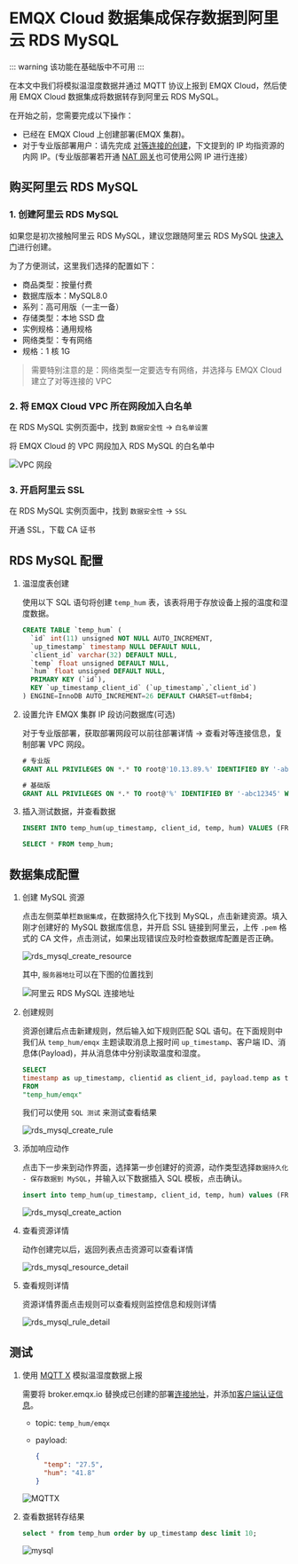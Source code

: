 # EMQX Cloud 数据集成保存数据到阿里云 RDS MySQL

::: warning
该功能在基础版中不可用
:::

在本文中我们将模拟温湿度数据并通过 MQTT 协议上报到 EMQX Cloud，然后使用 EMQX Cloud 数据集成将数据转存到阿里云 RDS MySQL。

在开始之前，您需要完成以下操作：

- 已经在 EMQX Cloud 上创建部署(EMQX 集群)。
- 对于专业版部署用户：请先完成 [对等连接的创建](../deployments/vpc_peering.md)，下文提到的 IP 均指资源的内网 IP。(专业版部署若开通 [NAT 网关](../vas/nat-gateway.md)也可使用公网 IP 进行连接）

## 购买阿里云 RDS MySQL

### 1. 创建阿里云 RDS MySQL

如果您是初次接触阿里云 RDS MySQL，建议您跟随阿里云 RDS MySQL [快速入门](https://help.aliyun.com/document_detail/96036.html)进行创建。

为了方便测试，这里我们选择的配置如下：

- 商品类型：按量付费
- 数据库版本：MySQL8.0
- 系列：高可用版（一主一备）
- 存储类型：本地 SSD 盘
- 实例规格：通用规格
- 网络类型：专有网络
- 规格：1 核 1G

> 需要特别注意的是：网络类型一定要选专有网络，并选择与 EMQX Cloud 建立了对等连接的 VPC

### 2. 将 EMQX Cloud VPC 所在网段加入白名单

在 RDS MySQL 实例页面中，找到 `数据安全性` -> `白名单设置`

将 EMQX Cloud 的 VPC 网段加入 RDS MySQL 的白名单中

![VPC 网段](./_assets/aliyun_mysql_vpc_info.png)

### 3. 开启阿里云 SSL

在 RDS MySQL 实例页面中，找到 `数据安全性` -> `SSL`

开通 SSL，下载 CA 证书

## RDS MySQL 配置

1. 温湿度表创建

   使用以下 SQL 语句将创建 `temp_hum` 表，该表将用于存放设备上报的温度和湿度数据。

   ```sql
   CREATE TABLE `temp_hum` (
     `id` int(11) unsigned NOT NULL AUTO_INCREMENT,
     `up_timestamp` timestamp NULL DEFAULT NULL,
     `client_id` varchar(32) DEFAULT NULL,
     `temp` float unsigned DEFAULT NULL,
     `hum` float unsigned DEFAULT NULL,
     PRIMARY KEY (`id`),
     KEY `up_timestamp_client_id` (`up_timestamp`,`client_id`)
   ) ENGINE=InnoDB AUTO_INCREMENT=26 DEFAULT CHARSET=utf8mb4;
   ```

2. 设置允许 EMQX 集群 IP 段访问数据库(可选)

   对于专业版部署，获取部署网段可以前往部署详情 → 查看对等连接信息，复制部署 VPC 网段。

   ```sql
   # 专业版
   GRANT ALL PRIVILEGES ON *.* TO root@'10.13.89.%' IDENTIFIED BY '-abc12345' WITH GRANT OPTION;

   # 基础版
   GRANT ALL PRIVILEGES ON *.* TO root@'%' IDENTIFIED BY '-abc12345' WITH GRANT OPTION;
   ```

3. 插入测试数据，并查看数据

   ```sql
   INSERT INTO temp_hum(up_timestamp, client_id, temp, hum) VALUES (FROM_UNIXTIME(1603963414), 'temp_hum-001', 19.1, 55);

   SELECT * FROM temp_hum;
   ```

## 数据集成配置

1. 创建 MySQL 资源

   点击左侧菜单栏`数据集成`，在数据持久化下找到 MySQL，点击新建资源。填入刚才创建好的 MySQL 数据库信息，并开启 SSL 链接到阿里云，上传 `.pem` 格式的 CA 文件，点击测试，如果出现错误应及时检查数据库配置是否正确。

   ![rds_mysql_create_resource](./_assets/rds_mysql_create_resource.png)

   其中, `服务器地圵`可以在下图的位置找到

   ![阿里云 RDS MySQL 连接地址](./_assets/aliyun_mysql_address.png)

2. 创建规则

   资源创建后点击新建规则，然后输入如下规则匹配 SQL 语句。在下面规则中我们从 `temp_hum/emqx` 主题读取消息上报时间 `up_timestamp`、客户端 ID、消息体(Payload)，并从消息体中分别读取温度和湿度。

   ```sql
   SELECT
   timestamp as up_timestamp, clientid as client_id, payload.temp as temp, payload.hum as hum
   FROM
   "temp_hum/emqx"
   ```

   我们可以使用 `SQL 测试` 来测试查看结果

   ![rds_mysql_create_rule](./_assets/rds_mysql_create_rule.png)

3. 添加响应动作

   点击下一步来到动作界面，选择第一步创建好的资源，动作类型选择`数据持久化 - 保存数据到 MySQL`，并输入以下数据插入 SQL 模板，点击确认。

   ```sql
   insert into temp_hum(up_timestamp, client_id, temp, hum) values (FROM_UNIXTIME(${up_timestamp}/1000), ${client_id}, ${temp}, ${hum})
   ```

   ![rds_mysql_create_action](./_assets/rds_mysql_create_action.png)

4. 查看资源详情

   动作创建完以后，返回列表点击资源可以查看详情

   ![rds_mysql_resource_detail](./_assets/rds_mysql_resource_detail.png)

5. 查看规则详情
   
   资源详情界面点击规则可以查看规则监控信息和规则详情

   ![rds_mysql_rule_detail](./_assets/rds_mysql_rule_detail.png)

## 测试

1. 使用 [MQTT X](https://mqttx.app/) 模拟温湿度数据上报

   需要将 broker.emqx.io 替换成已创建的部署[连接地址](../deployments/view_deployment.md)，并添加[客户端认证信息](../deployments/auth.md)。

    - topic: `temp_hum/emqx`
    - payload:

      ```json
      {
        "temp": "27.5",
        "hum": "41.8"
      }
      ```

   ![MQTTX](./_assets/rdsmysql_mqttx_publish.png)

2. 查看数据转存结果

   ```sql
   select * from temp_hum order by up_timestamp desc limit 10;
   ```

   ![mysql](./_assets/rdsmysql_query_result.png)

